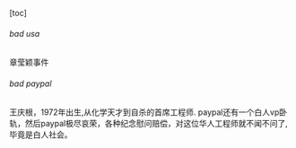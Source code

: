 [toc]

###### bad usa
章莹颖事件
###### bad paypal

王庆根，1972年出生,从化学天才到自杀的首席工程师.
paypal还有一个白人vp卧轨，然后paypal极尽哀荣，各种纪念慰问赔偿，对这位华人工程师就不闻不问了,毕竟是白人社会。
